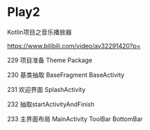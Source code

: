 # Play2

Kotlin项目之音乐播放器

https://www.bilibili.com/video/av32291420?p=

229 项目准备  Theme Package

230 基类抽取  BaseFragment BaseActivity

231 欢迎界面  SplashActivity 

232 抽取startActivityAndFinish

233 主界面布局 MainActivity ToolBar BottomBar








